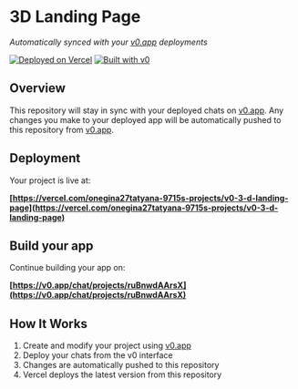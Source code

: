 # 3D Landing Page

*Automatically synced with your [v0.app](https://v0.app) deployments*

[![Deployed on Vercel](https://img.shields.io/badge/Deployed%20on-Vercel-black?style=for-the-badge&logo=vercel)](https://vercel.com/onegina27tatyana-9715s-projects/v0-3-d-landing-page)
[![Built with v0](https://img.shields.io/badge/Built%20with-v0.app-black?style=for-the-badge)](https://v0.app/chat/projects/ruBnwdAArsX)

## Overview

This repository will stay in sync with your deployed chats on [v0.app](https://v0.app).
Any changes you make to your deployed app will be automatically pushed to this repository from [v0.app](https://v0.app).

## Deployment

Your project is live at:

**[https://vercel.com/onegina27tatyana-9715s-projects/v0-3-d-landing-page](https://vercel.com/onegina27tatyana-9715s-projects/v0-3-d-landing-page)**

## Build your app

Continue building your app on:

**[https://v0.app/chat/projects/ruBnwdAArsX](https://v0.app/chat/projects/ruBnwdAArsX)**

## How It Works

1. Create and modify your project using [v0.app](https://v0.app)
2. Deploy your chats from the v0 interface
3. Changes are automatically pushed to this repository
4. Vercel deploys the latest version from this repository
